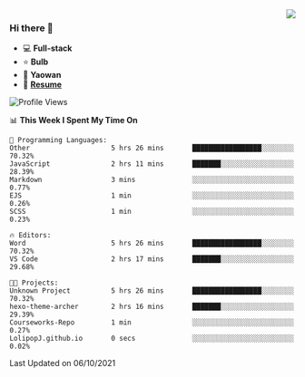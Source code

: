 <img align="right" src="https://github-readme-stats.vercel.app/api?username=LolipopJ&show_icons=true&count_private=true&hide_title=true&include_all_commits=true&theme=vue">

### Hi there 👋

- :computer: **Full-stack**
- :star: **Bulb**
- :pill: **Yaowan**
- :milky_way: [**Resume**](https://cdn.jsdelivr.net/gh/lolipopj/resume/export/resume-en.pdf)

<!--START_SECTION:waka-->
![Profile Views](http://img.shields.io/badge/Profile%20Views-18-blue)

📊 **This Week I Spent My Time On** 

```text
💬 Programming Languages: 
Other                    5 hrs 26 mins       █████████████████░░░░░░░░   70.32% 
JavaScript               2 hrs 11 mins       ███████░░░░░░░░░░░░░░░░░░   28.39% 
Markdown                 3 mins              ░░░░░░░░░░░░░░░░░░░░░░░░░   0.77% 
EJS                      1 min               ░░░░░░░░░░░░░░░░░░░░░░░░░   0.26% 
SCSS                     1 min               ░░░░░░░░░░░░░░░░░░░░░░░░░   0.23%

🔥 Editors: 
Word                     5 hrs 26 mins       █████████████████░░░░░░░░   70.32% 
VS Code                  2 hrs 17 mins       ███████░░░░░░░░░░░░░░░░░░   29.68%

🐱‍💻 Projects: 
Unknown Project          5 hrs 26 mins       █████████████████░░░░░░░░   70.32% 
hexo-theme-archer        2 hrs 16 mins       ███████░░░░░░░░░░░░░░░░░░   29.39% 
Courseworks-Repo         1 min               ░░░░░░░░░░░░░░░░░░░░░░░░░   0.27% 
LolipopJ.github.io       0 secs              ░░░░░░░░░░░░░░░░░░░░░░░░░   0.02%

```


 Last Updated on 06/10/2021
<!--END_SECTION:waka-->
